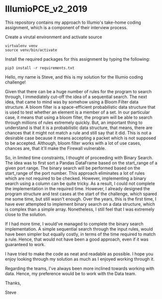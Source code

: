 # IllumioPCE_v2_2019
This repository contains my approach to Illumio's take-home coding assignment, which is a component of their interview process.


Create a virutal environment and activate source

    virtualenv venv
    source venv/bin/activate
    
Install the required packages for this assignment by typing the following:
   
    pip3 install -r requirements.txt
    
Hello, my name is Steve, and this is my solution for the Illumio coding challenge!

Given that there can be a huge number of rules for the program to search through, I immediately cut-off the idea of a sequential search. The next idea, that came to mind was by somehow using a Bloom Filter data structure. A bloom filter is a space-efficient probabilistic data structure that is used to test whether an element is a member of a set. In our particular case, it means that using a bloom filter, the program will be able to search through millions of rules extremely quickly. But, an important thing to understand is that it is a probabilistic data structure, that means, there are chances that it might not match a rule and still say that it did. This is not a desirable case because it means accepting a packet which is not supposed to be accepted. Although, bloom filter works with a lot of use cases, chances are, that it'll make the Firewall vulnerable.

So, in limited time constraints, I thought of proceeding with Binary Search. The idea was to first sort a Pandas DataFrame based on the start_range of a given port range. The binary search will be performed based on the start_range of the port number. This approach eliminates a lot of rules which are not required to be checked. However, implementing a binary search using a column can be quite tricky. As a result, I could not complete the implementation in the required time. However, I already designed the program structure and test cases at the start of the challenge, which spared me some time, but still wasn't enough. Over the years, this is the first time, I have ever attempted to implement binary search on a data structure, which is complex than a simple array. Nonetheless, I still feel that I was extremely close to the solution.

If I had more time, I would've managed to complete the binary search implementation. A simple sequential search through the input rules, would have been simpler but equally costly, in terms of the time required to match a rule. Hence, that would not have been a good approach, even if it was guaranteed to work.

I have tried to make the code as neat and readable as possible. I hope you enjoy looking through my solution as much as I enjoyed working through it.

Regarding the teams, I've always been more inclined towards working with data. Hence, my preference would be to work with the Data team.

Thanks,

Steve 

